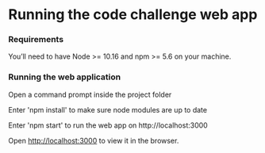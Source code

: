 # Running the code challenge web app

### Requirements
You’ll need to have Node >= 10.16 and npm >= 5.6 on your machine.


### Running the web application
Open a command prompt inside the project folder

Enter 'npm install' to make sure node modules are up to date

Enter 'npm start' to run the web app on http://localhost:3000

Open [http://localhost:3000](http://localhost:3000) to view it in the browser.